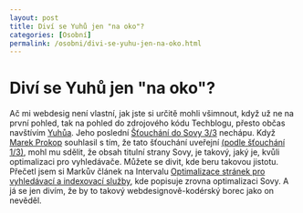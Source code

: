 ```yaml
---
layout: post
title: Diví se Yuhů jen "na oko"?
categories: [Osobní]
permalink: /osobni/divi-se-yuhu-jen-na-oko.html
---
```

# Diví se Yuhů jen "na oko"?

Ač mi webdesig není vlastní, jak jste si určitě mohli všimnout, když už ne na první pohled, tak na pohled do zdrojového kódu Techblogu, přesto občas navštívím [Yuhůa](http://www.jakpsatweb.cz/weblog/). Jeho poslední [Šťouchání do Sovy 3/3](http://www.jakpsatweb.cz/weblog/archiv/2003-06.html#252028) nechápu. Když [Marek Prokop](http://www.sovavsiti.cz/weblog/) souhlasil s tím, že tato šťouchání uveřejní [(podle šťouchání 1/3)](http://www.jakpsatweb.cz/weblog/archiv/200305.html#sova1), mohl mu sdělit, že obsah titulní strany Sovy, je takový, jaký je, kvůli optimalizaci pro vyhledávače. Můžete se divit, kde beru takovou jistotu. Přečetl jsem si Markův článek na Intervalu [Optimalizace stránek pro vyhledávací a indexovací služby](http://interval.cz/clanek.asp?id=727), kde popisuje zrovna optimalizaci Sovy. A já se jen divím, že by to takový webdesignově-kodérský borec jako on nevěděl.

